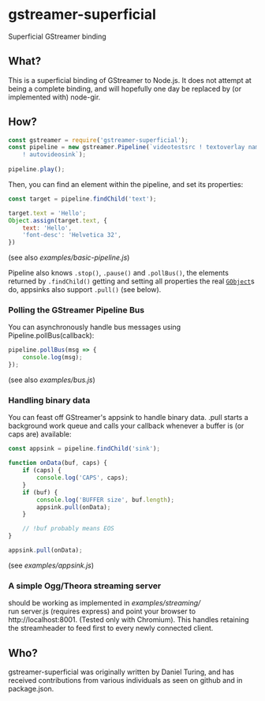 # gstreamer-superficial

Superficial GStreamer binding

## What?

This is a superficial binding of GStreamer to Node.js. It does not attempt at being a complete binding, and will hopefully one day be replaced by (or implemented with) node-gir.

## How?

```javascript
const gstreamer = require('gstreamer-superficial');
const pipeline = new gstreamer.Pipeline(`videotestsrc ! textoverlay name=text
	! autovideosink`);
	
pipeline.play();
```

Then, you can find an element within the pipeline, and set its properties:

```javascript
const target = pipeline.findChild('text');

target.text = 'Hello';
Object.assign(target.text, {
	text: 'Hello', 
	'font-desc': 'Helvetica 32',
})
```

(see also _examples/basic-pipeline.js_)

Pipeline also knows `.stop()`, `.pause()` and `.pollBus()`,
the elements returned by `.findChild()` getting and setting all properties the real [`GObject`](https://developer.gnome.org/gobject/stable/gobject-The-Base-Object-Type.html)s do, appsinks also support `.pull()` (see below). 


### Polling the GStreamer Pipeline Bus

You can asynchronously handle bus messages using Pipeline.pollBus(callback):

```javascript
pipeline.pollBus(msg => {
	console.log(msg);
});
```

(see also _examples/bus.js_)


### Handling binary data

You can feast off GStreamer's appsink to handle binary data.
.pull starts a background work queue and calls your callback whenever a buffer is (or caps are) available:

```javascript
const appsink = pipeline.findChild('sink');

function onData(buf, caps) {
	if (caps) {
		console.log('CAPS', caps);
	}
	if (buf) {
		console.log('BUFFER size', buf.length);
		appsink.pull(onData);
	}

	// !buf probably means EOS
}

appsink.pull(onData);
```

(see _examples/appsink.js_)


### A simple Ogg/Theora streaming server

should be working as implemented in _examples/streaming/_  
run server.js (requires express) and point your browser to http://localhost:8001. (Tested only with Chromium).
This handles retaining the streamheader to feed first to every newly connected client.


## Who?

gstreamer-superficial was originally written by Daniel Turing, and has 
received contributions from various individuals as seen on github and
in package.json.
